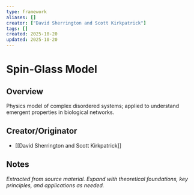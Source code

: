 ```yaml
---
type: framework
aliases: []
creator: ["David Sherrington and Scott Kirkpatrick"]
tags: []
created: 2025-10-20
updated: 2025-10-20
---
```


# Spin-Glass Model

## Overview

Physics model of complex disordered systems; applied to understand emergent properties in biological networks.

## Creator/Originator

- [[David Sherrington and Scott Kirkpatrick]]

## Notes

*Extracted from source material. Expand with theoretical foundations, key principles, and applications as needed.*
